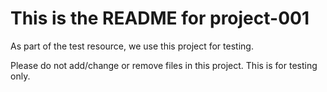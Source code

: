 # This is the README for project-001

As part of the test resource, we use this project for testing.

Please do not add/change or remove files in this project. This is for testing only.

